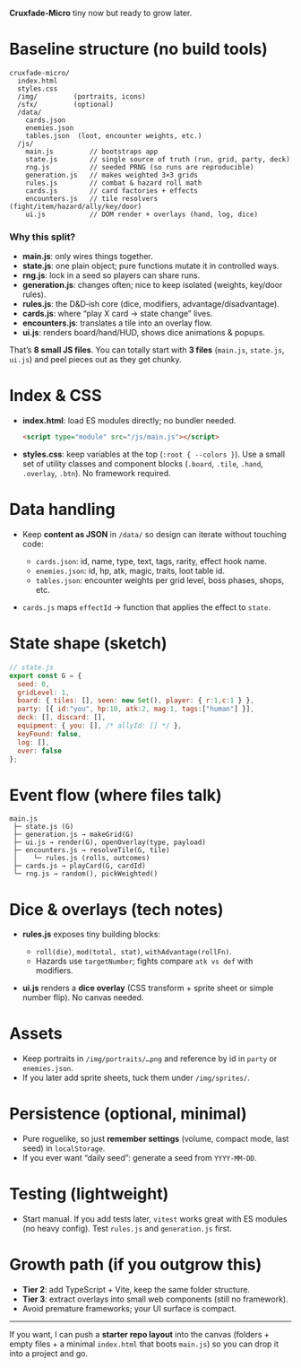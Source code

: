 **Cruxfade‑Micro** tiny now but ready to grow later.

# Baseline structure (no build tools)

```
cruxfade-micro/
  index.html
  styles.css
  /img/         (portraits, icons)
  /sfx/         (optional)
  /data/
    cards.json
    enemies.json
    tables.json  (loot, encounter weights, etc.)
  /js/
    main.js         // bootstraps app
    state.js        // single source of truth (run, grid, party, deck)
    rng.js          // seeded PRNG (so runs are reproducible)
    generation.js   // makes weighted 3×3 grids
    rules.js        // combat & hazard roll math
    cards.js        // card factories + effects
    encounters.js   // tile resolvers (fight/item/hazard/ally/key/door)
    ui.js           // DOM render + overlays (hand, log, dice)
```

### Why this split?

* **main.js**: only wires things together.
* **state.js**: one plain object; pure functions mutate it in controlled ways.
* **rng.js**: lock in a seed so players can share runs.
* **generation.js**: changes often; nice to keep isolated (weights, key/door rules).
* **rules.js**: the D\&D‑ish core (dice, modifiers, advantage/disadvantage).
* **cards.js**: where “play X card → state change” lives.
* **encounters.js**: translates a tile into an overlay flow.
* **ui.js**: renders board/hand/HUD, shows dice animations & popups.

That’s **8 small JS files**. You can totally start with **3 files** (`main.js`, `state.js`, `ui.js`) and peel pieces out as they get chunky.

# Index & CSS

* **index.html**: load ES modules directly; no bundler needed.

  ```html
  <script type="module" src="/js/main.js"></script>
  ```
* **styles.css**: keep variables at the top (`:root { --colors }`). Use a small set of utility classes and component blocks (`.board`, `.tile`, `.hand`, `.overlay`, `.btn`). No framework required.

# Data handling

* Keep **content as JSON** in `/data/` so design can iterate without touching code:

  * `cards.json`: id, name, type, text, tags, rarity, effect hook name.
  * `enemies.json`: id, hp, atk, magic, traits, loot table id.
  * `tables.json`: encounter weights per grid level, boss phases, shops, etc.
* `cards.js` maps `effectId` → function that applies the effect to `state`.

# State shape (sketch)

```js
// state.js
export const G = {
  seed: 0,
  gridLevel: 1,
  board: { tiles: [], seen: new Set(), player: { r:1,c:1 } },
  party: [{ id:"you", hp:10, atk:2, mag:1, tags:["human"] }],
  deck: [], discard: [],
  equipment: { you: [], /* allyId: [] */ },
  keyFound: false,
  log: [],
  over: false
};
```

# Event flow (where files talk)

```
main.js
 ├─ state.js (G)
 ├─ generation.js → makeGrid(G)
 ├─ ui.js → render(G), openOverlay(type, payload)
 ├─ encounters.js → resolveTile(G, tile)
 │    └─ rules.js (rolls, outcomes)
 ├─ cards.js → playCard(G, cardId)
 └─ rng.js → random(), pickWeighted()
```

# Dice & overlays (tech notes)

* **rules.js** exposes tiny building blocks:

  * `roll(die)`, `mod(total, stat)`, `withAdvantage(rollFn)`.
  * Hazards use `targetNumber`; fights compare `atk vs def` with modifiers.
* **ui.js** renders a **dice overlay** (CSS transform + sprite sheet or simple number flip). No canvas needed.

# Assets

* Keep portraits in `/img/portraits/…png` and reference by id in `party` or `enemies.json`.
* If you later add sprite sheets, tuck them under `/img/sprites/`.

# Persistence (optional, minimal)

* Pure roguelike, so just **remember settings** (volume, compact mode, last seed) in `localStorage`.
* If you ever want “daily seed”: generate a seed from `YYYY‑MM‑DD`.

# Testing (lightweight)

* Start manual. If you add tests later, `vitest` works great with ES modules (no heavy config). Test `rules.js` and `generation.js` first.

# Growth path (if you outgrow this)

* **Tier 2**: add TypeScript + Vite, keep the same folder structure.
* **Tier 3**: extract overlays into small web components (still no framework).
* Avoid premature frameworks; your UI surface is compact.

---

If you want, I can push a **starter repo layout** into the canvas (folders + empty files + a minimal `index.html` that boots `main.js`) so you can drop it into a project and go.
